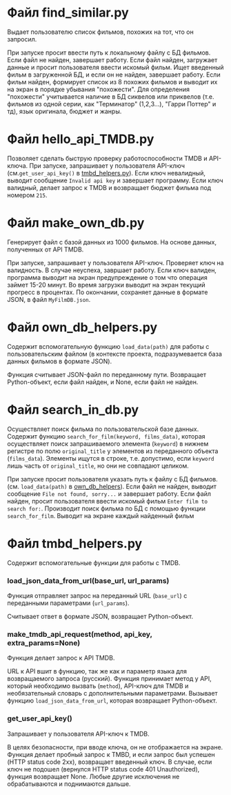 # Файл find_similar.py
Выдает пользователю список фильмов, похожих на тот, что он запросил. 

При запуске просит ввести путь к локальному файлу с БД фильмов. Если файл не найден, завершает работу. Если файл найден, загружает данные и просит пользователя ввести искомый фильм. Ищет введенный фильм в загруженной БД, и если он не найден, завершает работу. Если фильм найден, формирует список из 8 похожих фильмов и выводит их на экран в порядке убывания "похожести". Для определения "похожести" учитывается наличие в БД сиквелов или приквелов (т.е. фильмов из одной серии, как "Терминатор" (1,2,3...), "Гарри Поттер" и тд), язык оригинала, бюджет и жанры.


# Файл hello_api_TMDB.py
Позволяет сделать быструю проверку работоспособности TMDB и API-ключа.
При запуске, запрашивает у пользователя API-ключ (см.`get_user_api_key()` в [tmbd_helpers.py](#файл-tmbd_helperspy)). Если ключ невалидный, выводит сообщение `Invalid api key` и завершает программу. Если ключ валидный, делает запрос к TMDB и возвращает бюджет фильма под номером `215`.

# Файл make_own_db.py
Генерирует файл с базой данных из 1000 фильмов. На основе данных, полученных от API TMDB.

При запуске, запрашивает у пользователя API-ключ. Проверяет ключ на валидность. В случае неуспеха, завршает работу. Если ключ валиден, программа выводит на экран предупреждение о том что операция займет 15-20 минут. Во время загрузки выводит на экран текущий прогресс в процентах. По окончании, сохраняет данные в формате JSON, в файл `MyFilmDB.json`.

# Файл own_db_helpers.py
Содержит вспомогательную функцию `load_data(path)` для работы с пользовательским файлом (в контексте проекта, подразумевается база данных фильмов в формате JSON).

Функция считывает JSON-файл по переданному пути. Возвращает Python-объект, если файл найден, и None, если файл не найден. 

# Файл search_in_db.py
Осуществляет поиск фильма по пользовательской базе данных. 
Содержит функцию `search_for_film(keyword, films_data)`, которая осуществляет поиск запрашиваемого элемента (`keyword`) в нижнем регистре по полю `original_title` у элементов из переданного объекта (`films_data`). Элементы ищутся в строке, т.е. допустимо, если `keyword` лишь часть от `original_title`, но они не совпадают целиком.

При запуске просит пользователя указать путь к файлу с БД фильмов. (см. `load_data(path)` в [own_db_helpers](#файл-own_db_helperspy)).
Если файл не найден, выводит сообщение `File not found, sorry...` и завершает работу. Если файл найден, просит пользователя ввести искомый фильм `Enter film to search for:`.
Производит поиск фильма по БД с помощью функции `search_for_film`. Выводит на экране каждый найденный фильм


# Файл tmbd_helpers.py
Содержит вспомогательные функции для работы с TMDB.

### load_json_data_from_url(base_url, url_params)

Функция отправляет запрос на переданный URL (`base_url`) с переданными параметрами (`url_params`). 

Считывает ответ в формате JSON, возвращает Python-объект.

### make_tmdb_api_request(method, api_key, extra_params=None)

Функция делает запрос к API TMDB. 

URL к API вшит в функцию, так же как и параметр языка для возвращаемого запроса (русский).
Функция принимает метод у API, который необходимо вызвать (`method`), API-ключ для TMDB и необязательный словарь с дополнительными параметрами.
Вызывает функцию `load_json_data_from_url`, которая возвращает Python-объект.

### get_user_api_key()

Запрашивает у пользователя API-ключ к TMDB. 

В целях безопасности, при вводе ключа, он не отображается на экране. Функция делает пробный запрос к TMBD, и если запрос был успешен (HTTP status code 2xx), возвращает введенный ключ. 
В случае, если ключ не подошел (вернулся HTTP status code 401 Unauthorized), функция возвращает None. Любые другие исключения не обрабатываются и поднимаются дальше.
